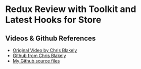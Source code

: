 # Redux Review with Toolkit and Latest Hooks for Store
## Videos & Github References
- [Original Video by Chris Blakely](https://www.youtube.com/watch?v=fiesH6WU63I)
- [Github from Chris Blakely](https://github.com/chrisblakely01/react-redux-todo-app)
- [My Github source files](https://github.com/rickmansfield/react-redux-todo-list-CB)

